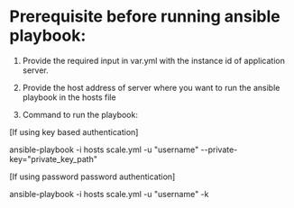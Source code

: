 # Prerequisite before running ansible playbook:

1) Provide the required input in var.yml with the instance id of application server.

2) Provide the host address of server where you want to run the ansible playbook in the hosts file

3) Command to run the playbook:

[If using key based authentication]

ansible-playbook -i hosts scale.yml -u "username" --private-key="private_key_path"

[If using password password authentication]

ansible-playbook -i hosts scale.yml -u "username" -k
